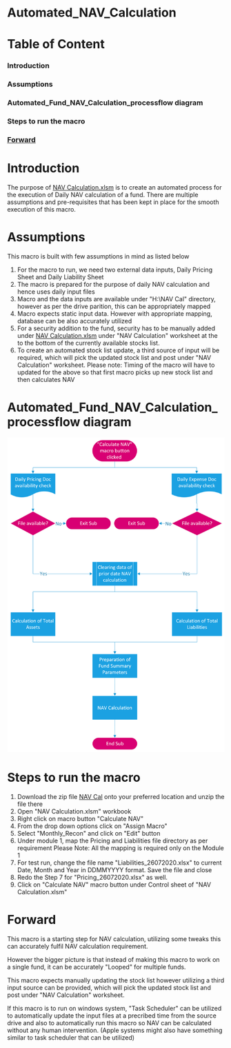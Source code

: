 # Automated_NAV_Calculation 

# Table of Content
### Introduction
### Assumptions
### Automated_Fund_NAV_Calculation_processflow diagram
### Steps to run the macro
### [Forward](#forward-1)

# Introduction
The purpose of [NAV Calculation.xlsm](https://github.com/Vanipreet/Automated_NAV_Calculation/blob/master/NAV%20Cal/NAV%20Calculation.xlsm) is to create an automated process for the execution of Daily NAV calculation of a fund. There are multiple assumptions and pre-requisites that has been kept in place for the smooth execution of this macro.

# Assumptions
This macro is built with few assumptions in mind as listed below

1. For the macro to run, we need two external data inputs, Daily Pricing Sheet and Daily Liability Sheet
2. The macro is prepared for the purpose of daily NAV calculation and hence uses daily input files
3. Macro and the data inputs are available under "H:\NAV Cal" directory, however as per the drive parition, this can be appropriately mapped
4. Macro expects static input data. However with appropriate mapping, database can be also accurately utilized
5. For a security addition to the fund, security has to be manually added under [NAV Calculation.xlsm](https://github.com/Vanipreet/Automated_NAV_Calculation/blob/master/NAV%20Cal/NAV%20Calculation.xlsm) under "NAV Calculation" worksheet at the to the bottom of the currently available stocks list.
6. To create an automated stock list update, a third source of input will be required, which will pick the updated stock list and post under "NAV Calculation" worksheet.
Please note: Timing of the macro will have to updated for the above so that first macro picks up new stock list and then calculates NAV

# Automated_Fund_NAV_Calculation_processflow diagram
![alt text](https://github.com/Vanipreet/Automated_NAV_Calculation/blob/master/NAV%20Calculation%20Processflow.png)

# Steps to run the macro

1. Download the zip file [NAV Cal](https://github.com/Vanipreet/Automated_NAV_Calculation/tree/master/NAV%20Cal) onto your preferred location and unzip the file there
2. Open "NAV Calculation.xlsm" workbook
3. Right click on macro button "Calculate NAV"
4. From the drop down options click on "Assign Macro"
5. Select "Monthly_Recon" and click on "Edit" button
6. Under module 1, map the Pricing and Liabilities file directory as per requirement
Please Note: All the mapping is required only on the Module 1
7. For test run, change the file name "Liabilities_26072020.xlsx" to current Date, Month and Year in DDMMYYYY format. Save the file and close
8. Redo the Step 7 for "Pricing_26072020.xlsx" as well. 
9. Click on "Calculate NAV" macro button under Control sheet of "NAV Calculation.xlsm"

# Forward

This macro is a starting step for NAV calculation, utilizing some tweaks this can accurately fulfil NAV calculation requirement.

However the bigger picture is that instead of making this macro to work on a single fund, it can be accurately "Looped" for multiple funds.

This macro expects manually updating the stock list however utilizing a third input source can be provided, which will pick the updated stock list and post under "NAV Calculation" worksheet.

If this macro is to run on windows system, "Task Scheduler" can be utilized to automatically update the input files at a precribed time from the source drive and also to automatically run this macro so NAV can be calculated without any human intervention. (Apple systems might also have something similar to task scheduler that can be utilized)
